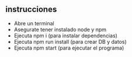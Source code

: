 ## instrucciones

* Abre un terminal
* Asegurate tener instalado node y npm
* Ejecuta npm i (para instalar dependencias)
* Ejecuta npm run install (para crear DB y datos)
* Ejecuta npm start (para ejecutar el programa)
